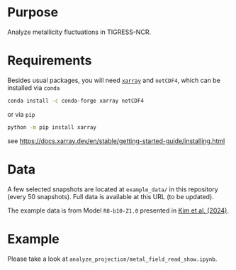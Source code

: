 # Purpose
Analyze metallicity fluctuations in TIGRESS-NCR.

# Requirements

Besides usual packages, you will need [`xarray`](https://docs.xarray.dev/en/stable/) and `netCDF4`, which can be installed via `conda`

```sh
conda install -c conda-forge xarray netCDF4
```

or via `pip`

```sh
python -m pip install xarray
```

see https://docs.xarray.dev/en/stable/getting-started-guide/installing.html

# Data
A few selected snapshots are located at `example_data/` in this repository (every 50 snapshots). Full data is available at this URL (to be updated).

The example data is from Model `R8-b10-Z1.0` presented in [Kim et al. (2024)](https://ui.adsabs.harvard.edu/abs/2024ApJ...972...67K).

# Example
Please take a look at `analyze_projection/metal_field_read_show.ipynb`.
